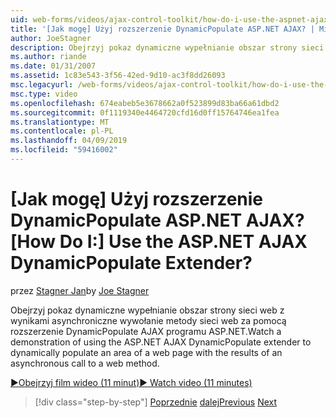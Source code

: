 ```yaml
---
uid: web-forms/videos/ajax-control-toolkit/how-do-i-use-the-aspnet-ajax-dynamicpopulate-extender
title: '[Jak mogę] Użyj rozszerzenie DynamicPopulate ASP.NET AJAX? | Microsoft Docs'
author: JoeStagner
description: Obejrzyj pokaz dynamiczne wypełnianie obszar strony sieci web z wynikami asynchronicznego urzędu certyfikacji przy użyciu rozszerzeń ASP.NET AJAX DynamicPopulate...
ms.author: riande
ms.date: 01/31/2007
ms.assetid: 1c83e543-3f56-42ed-9d10-ac3f8dd26093
msc.legacyurl: /web-forms/videos/ajax-control-toolkit/how-do-i-use-the-aspnet-ajax-dynamicpopulate-extender
msc.type: video
ms.openlocfilehash: 674eabeb5e3678662a0f523899d83ba66a61dbd2
ms.sourcegitcommit: 0f1119340e4464720cfd16d0ff15764746ea1fea
ms.translationtype: MT
ms.contentlocale: pl-PL
ms.lasthandoff: 04/09/2019
ms.locfileid: "59416002"
---
```

# <a name="how-do-i-use-the-aspnet-ajax-dynamicpopulate-extender"></a><span data-ttu-id="f12b9-104">[Jak mogę] Użyj rozszerzenie DynamicPopulate ASP.NET AJAX?</span><span class="sxs-lookup"><span data-stu-id="f12b9-104">[How Do I:] Use the ASP.NET AJAX DynamicPopulate Extender?</span></span>

<span data-ttu-id="f12b9-105">przez [Stagner Jan](https://github.com/JoeStagner)</span><span class="sxs-lookup"><span data-stu-id="f12b9-105">by [Joe Stagner](https://github.com/JoeStagner)</span></span>

<span data-ttu-id="f12b9-106">Obejrzyj pokaz dynamiczne wypełnianie obszar strony sieci web z wynikami asynchroniczne wywołanie metody sieci web za pomocą rozszerzenie DynamicPopulate AJAX programu ASP.NET.</span><span class="sxs-lookup"><span data-stu-id="f12b9-106">Watch a demonstration of using the ASP.NET AJAX DynamicPopulate extender to dynamically populate an area of a web page with the results of an asynchronous call to a web method.</span></span>

[<span data-ttu-id="f12b9-107">&#9654;Obejrzyj film wideo (11 minut)</span><span class="sxs-lookup"><span data-stu-id="f12b9-107">&#9654; Watch video (11 minutes)</span></span>](https://channel9.msdn.com/Blogs/ASP-NET-Site-Videos/how-do-i-use-the-aspnet-ajax-dynamicpopulate-extender)

> [!div class="step-by-step"]
> <span data-ttu-id="f12b9-108">[Poprzednie](how-do-i-use-the-aspnet-ajax-draggable-panel-extender.md)
> [dalej](how-do-i-use-the-aspnet-ajax-filteredtextbox-extender.md)</span><span class="sxs-lookup"><span data-stu-id="f12b9-108">[Previous](how-do-i-use-the-aspnet-ajax-draggable-panel-extender.md)
[Next](how-do-i-use-the-aspnet-ajax-filteredtextbox-extender.md)</span></span>
